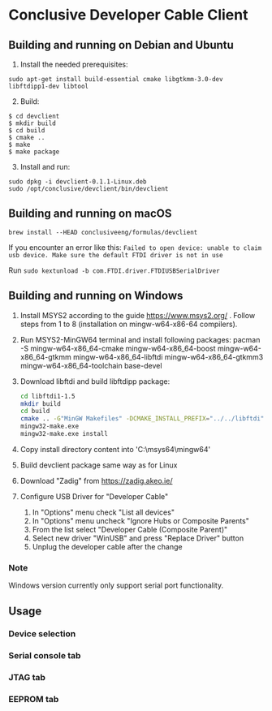 # Conclusive Developer Cable Client

## Building and running on Debian and Ubuntu

1. Install the needed prerequisites:

```
sudo apt-get install build-essential cmake libgtkmm-3.0-dev libftdipp1-dev libtool
```

2. Build:

```
$ cd devclient
$ mkdir build
$ cd build
$ cmake ..
$ make
$ make package
```

3. Install and run:

```
sudo dpkg -i devclient-0.1.1-Linux.deb
sudo /opt/conclusive/devclient/bin/devclient
```

## Building and running on macOS

`brew install --HEAD conclusiveeng/formulas/devclient`

If you encounter an error like this: `Failed to open device: unable to claim usb device. Make sure the default FTDI driver is not in use`

Run `sudo kextunload -b com.FTDI.driver.FTDIUSBSerialDriver`

## Building and running on Windows

1. Install MSYS2 according to the guide https://www.msys2.org/ . Follow steps from 1 to 8 (installation on mingw-w64-x86-64 compilers).
2. Run MSYS2-MinGW64 terminal and install following packages:  pacman -S mingw-w64-x86_64-cmake mingw-w64-x86_64-boost  mingw-w64-x86_64-gtkmm mingw-w64-x86_64-libftdi  mingw-w64-x86_64-gtkmm3 mingw-w64-x86_64-toolchain base-devel
3. Download libftdi and build libftdipp package:
   
    ```bash
    cd libftdi1-1.5
    mkdir build
    cd build
    cmake .. -G"MinGW Makefiles" -DCMAKE_INSTALL_PREFIX="../../libftdi" -DEXAMPLES=OFF -DPYTHON_BINDINGS=OFF -DLINK_PYTHON_LIBRARY=OFF -DDOCUMENTATION=OFF -DFTDIPP=ON -DCMAKE_BUILD_TYPE=Release
    mingw32-make.exe
    mingw32-make.exe install
    ```

4. Copy install directory content into 'C:\msys64\mingw64'
5. Build devclient package same way as for Linux
6. Download "Zadig" from https://zadig.akeo.ie/
7. Configure USB Driver for "Developer Cable"
   1. In "Options" menu check "List all devices"
   2. In "Options" menu uncheck "Ignore Hubs or Composite Parents"
   3. From the list select "Developer Cable (Composite Parent)"
   4. Select new driver "WinUSB" and press "Replace Driver" button
   5. Unplug the developer cable after the change

### Note

Windows version currently only support serial port functionality.

## Usage

### Device selection

### Serial console tab

### JTAG tab

### EEPROM tab
